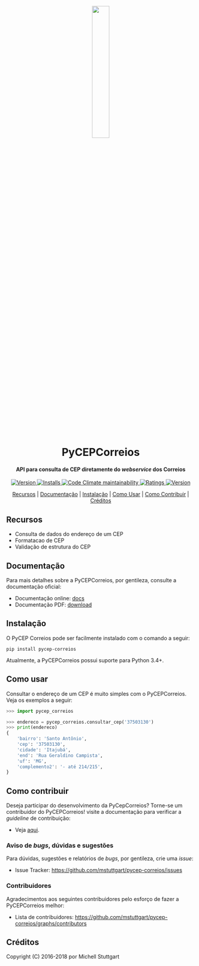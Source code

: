 
<h1 align="center">
  <br>
  <a href="https://pypi.org/project/pycep-correios/">
  <img src="https://raw.githubusercontent.com/mstuttgart/pycep-correios/develop/docs/_static/logo.jpg" width="30%"></a>
  <br>
  PyCEPCorreios
  <br>
</h1>

<h4 align="center">API para consulta de CEP diretamente do <i>webservice</i> dos Correios</h4>

<p align="center">
  <a href="https://travis-ci.org/mstuttgart/pycep-correios">
    <img src="https://img.shields.io/travis/mstuttgart/pycep-correios/develop.svg?style=flat-square" alt="Version">
  </a>
  <a href="https://coveralls.io/github/mstuttgart/pycep-correios?branch=develop">
    <img src="https://img.shields.io/coveralls/mstuttgart/pycep-correios/develop.svg?style=flat-square" alt="Installs">
  </a>
  <a href="https://landscape.io/github/mstuttgart/pycep-correios/develop">
      <img alt="Code Climate maintainability" src="https://img.shields.io/codeclimate/maintainability/mstuttgart/pycep-correios.svg?style=flat-square">
  </a>
  <a href="https://pypi.org/project/pycep-correios">
      <img src="https://img.shields.io/pypi/v/pycep-correios.svg?style=flat-square" alt="Ratings">
  </a>
  <a href="https://pypi.org/project/pycep-correios/">
      <img src="https://img.shields.io/pypi/pyversions/pycep-correios.svg?style=flat-square" alt="Version">
  </a>
</p>

<p align="center">
  <a href="#recursos">Recursos</a> |
  <a href="#documentação">Documentação</a> |
  <a href="#instalação">Instalação</a> |
  <a href="#como-usar">Como Usar</a> |
  <a href="#como-contribuir">Como Contribuir</a> |
  <a href="#créditos">Créditos</a>
</p>


## Recursos

-   Consulta de dados do endereço de um CEP
-   Formatacao de CEP
-   Validação de estrutura do CEP

## Documentação

Para mais detalhes sobre a PyCEPCorreios, por gentileza, consulte a documentação oficial:

-   Documentação online: [docs](https://pycep-correios.readthedocs.io/pt/stable/)
-   Documentação PDF: [download](https://media.readthedocs.org/pdf/pycep-correios/stable/pycep-correios.pdf)

## Instalação

O PyCEP Correios pode ser facilmente instalado com o comando a seguir:

```shell
pip install pycep-correios
```

Atualmente, a PyCEPCorreios possui suporte para Python 3.4+.

## Como usar

Consultar o endereço de um CEP é muito simples com o PyCEPCorreios. Veja os exemplos a seguir:

```python
>>> import pycep_correios

>>> endereco = pycep_correios.consultar_cep('37503130')
>>> print(endereco)
{
    'bairro': 'Santo Antônio',
    'cep': '37503130',
    'cidade': 'Itajubá',
    'end': 'Rua Geraldino Campista',
    'uf': 'MG',
    'complemento2': '- até 214/215',
}
```

## Como contribuir

Deseja participar do desenvolvimento da PyCepCorreios? Torne-se um contribuidor do PyCEPCorreios! visite a documentação para verificar a *guideline* de contribuição:

-   Veja [aqui](https://pycep-correios.readthedocs.io/pt/stable/contributing.html).

### Aviso de *bugs*, dúvidas e sugestões

Para dúvidas, sugestões e relatórios de *bugs*, por gentileza, crie uma *issue*:

-   Issue Tracker: <https://github.com/mstuttgart/pycep-correios/issues>

### Contribuidores

Agradecimentos aos seguintes contribuidores pelo esforço de fazer a PyCEPCorreios melhor:

-   Lista de contribuidores: <https://github.com/mstuttgart/pycep-correios/graphs/contributors>

## Créditos

Copyright (C) 2016-2018 por Michell Stuttgart
